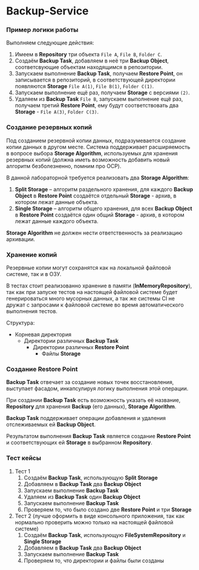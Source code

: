 # Backup-Service


### Пример логики работы

Выполняем следующие действия:

1. Имеем в **Repository** три объекта `File A`, `File B`, `Folder C`.
2. Создаём **Backup Task**, добавляем в неё три **Backup Object**, соответсвующие объектам находящимся в репозитории.
3. Запускаем выполнение **Backup Task**, получаем **Restore Point**, он записывается в репозиторий, в соответствующей директории появляются **Storage** `File A(1)`, `File B(1)`, `Folder C(1)`.
4. Запускаем выполнение ещё раз, получаем **Storage** с версиями `(2)`.
5. Удаляем из **Backup Task** `File B`, запускаем выполнение ещё раз, получаем третий **Restore Point**, ему будут соответствовать два **Storage** - `File A(3)`, `Folder C(3)`.

### Создание резервных копий

Под созданием резервной копии данных, подразумевается создание копии данных в другом месте. Система поддерживает расширяемость в вопросе выбора **Storage Algorithm**, используемых для хранения резервных копий (должна иметь возможность добавить новый алгоритм безболезненно, помним про OCP). 

В данной лабораторной требуется реализовать два **Storage Algorithm**:

1. **Split Storage** – алгоритм раздельного хранения, для каждого **Backup Object** в **Restore Point** создаётся отдельный **Storage** - архив, в котором лежат данные объекта.
2. **Single Storage** – алгоритм общего хранения, для всех **Backup Object** в **Restore Point** создаётся один общий **Storage** - архив, в котором лежат данные каждого объекта.

**Storage Algorithm** не должен нести ответственность за реализацию архивации. 

### Хранение копий

Резервные копии могут сохранятся как на локальной файловой системе, так и в ОЗУ.

В тестах стоит реализованно хранение в памяти (**InMemoryRepository**), так как при запуске тестов на настоящей файловой системе будет генерироваться много мусорных данных, а так же системы CI не дружат с запросами к файловой системе во время автоматического выполнения тестов.

Структура:

- Корневая директория
    - Директории различных **Backup Task**
        - Директории различных **Restore Point**
            - Файлы **Storage**

### Создание Restore Point

**Backup Task** отвечает за создание новых точек восстановления, выступает фасадом, инкапсулируя логику выполнения этой операции. 

При создании **Backup Task** есть возможность указать её название, **Repository** для хранения **Backup** (его данных), **Storage Algorithm**.

**Backup Task** поддерживает операции добавления и удаления отслеживаемых ей **Backup Object**.

Результатом выполнения **Backup Task** является создание **Restore Point** и соответствующих ей **Storage** в выбранном **Repository**.

### Тест кейсы

1. Тест 1
    1. Создаём **Backup Task**, использующую **Split Storage**
    2. Добавляем в **Backup Task** два **Backup Object**
    3. Запускаем выполнение **Backup Task**
    4. Удаляем из **Backup Task** один **Backup Object**
    5. Запускаем выполнение **Backup Task**
    6. Проверяем то, что было создано две **Restore Point** и три **Storage**
2. Тест 2 (лучше оформить в виде консольного приложения, так как нормально проверить можно только на настоящей файловой системе)
    1. Создаём **Backup Task**, использующую **FileSystemRepository** и **Single Storage**
    2. Добавляем в **Backup Task** два **Backup Object**
    3. Запускаем выполнение **Backup Task**
    4. Проверяем то, что директории и файлы были созданы
